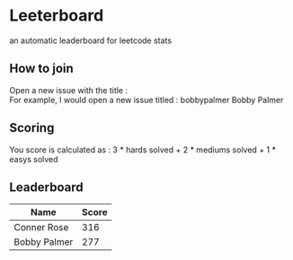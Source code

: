 # Leeterboard
an automatic leaderboard for leetcode stats
## How to join
Open a new issue with the title : <leetcode username> <first name> <last name>  
For example, I would open a new issue titled : bobbypalmer Bobby Palmer  
## Scoring
You score is calculated as : 3 * hards solved + 2 * mediums solved + 1 * easys solved  
## Leaderboard
| Name | Score |
| --- | --- |
| Conner Rose | 316 |
| Bobby Palmer | 277 |
